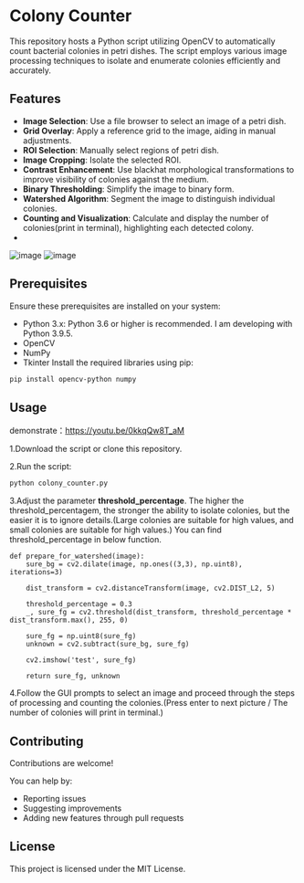# Colony Counter
This repository hosts a Python script utilizing OpenCV to automatically count bacterial colonies in petri dishes. The script employs various image processing techniques to isolate and enumerate colonies efficiently and accurately.

## Features
- **Image Selection**: Use a file browser to select an image of a petri dish.
- **Grid Overlay**: Apply a reference grid to the image, aiding in manual adjustments.
- **ROI Selection**: Manually select regions of petri dish.
- **Image Cropping**: Isolate the selected ROI.
- **Contrast Enhancement**: Use blackhat morphological transformations to improve visibility of colonies against the medium.
- **Binary Thresholding**: Simplify the image to binary form.
- **Watershed Algorithm**: Segment the image to distinguish individual colonies.
- **Counting and Visualization**: Calculate and display the number of colonies(print in terminal), highlighting each detected colony.
- 
![image](https://github.com/samsonjaw/Colony-Counter/assets/114964564/15c5c3ad-ee38-443c-b6e8-100e1551b973)
![image](https://github.com/samsonjaw/Colony-Counter/assets/114964564/ff00d70a-3a36-4bf6-9581-9eb8901225bc)


## Prerequisites
Ensure these prerequisites are installed on your system:

- Python 3.x: Python 3.6 or higher is recommended. I am developing with Python 3.9.5.
- OpenCV
- NumPy
- Tkinter
Install the required libraries using pip:

```bash
pip install opencv-python numpy
```

## Usage
demonstrate：https://youtu.be/0kkqQw8T_aM

1.Download the script or clone this repository.

2.Run the script:

```bash
python colony_counter.py
```
3.Adjust the parameter **threshold_percentage**. The higher the threshold_percentagem, the stronger the ability to isolate colonies, but the easier it is to ignore details.(Large colonies are suitable for high values, and small colonies are suitable for high values.)
You can find threshold_percentage in below function.
```python=
def prepare_for_watershed(image):
    sure_bg = cv2.dilate(image, np.ones((3,3), np.uint8), iterations=3)
    
    dist_transform = cv2.distanceTransform(image, cv2.DIST_L2, 5) 

    threshold_percentage = 0.3
    _, sure_fg = cv2.threshold(dist_transform, threshold_percentage * dist_transform.max(), 255, 0)
    
    sure_fg = np.uint8(sure_fg)
    unknown = cv2.subtract(sure_bg, sure_fg)

    cv2.imshow('test', sure_fg)

    return sure_fg, unknown
```

4.Follow the GUI prompts to select an image and proceed through the steps of processing and counting the colonies.(Press enter to next picture / The number of colonies will print in terminal.)

## Contributing
Contributions are welcome!

You can help by:

- Reporting issues
- Suggesting improvements
- Adding new features through pull requests

## License
This project is licensed under the MIT License.
